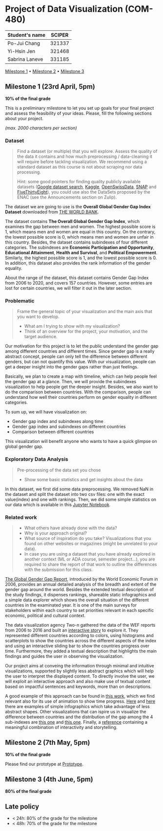 # Project of Data Visualization (COM-480)

| Student's name | SCIPER |
| -------------- | ------ |
| Po-Jui Chang| 321337|
| Yi-Hsin Jen| 321468|
| Sabrina Laneve| 331185|

[Milestone 1](#milestone-1) • [Milestone 2](#milestone-2) • [Milestone 3](#milestone-3)

## Milestone 1 (23rd April, 5pm)

**10% of the final grade**

This is a preliminary milestone to let you set up goals for your final project and assess the feasibility of your ideas.
Please, fill the following sections about your project.

*(max. 2000 characters per section)*

### Dataset

> Find a dataset (or multiple) that you will explore. Assess the quality of the data it contains and how much preprocessing / data-cleaning it will require before tackling visualization. We recommend using a standard dataset as this course is not about scraping nor data processing.
>
> Hint: some good pointers for finding quality publicly available datasets ([Google dataset search](https://datasetsearch.research.google.com/), [Kaggle](https://www.kaggle.com/datasets), [OpenSwissData](https://opendata.swiss/en/), [SNAP](https://snap.stanford.edu/data/) and [FiveThirtyEight](https://data.fivethirtyeight.com/)), you could use also the DataSets proposed by the ENAC (see the Announcements section on Zulip).

The dataset we are going to use is the **Overall Global Gender Gap Index Dataset** downloaded from [THE WORLD BANK](https://tcdata360.worldbank.org/indicators/af52ebe9?country=BRA&indicator=27959&viz=line_chart&years=2006,2020).

The dataset contains **The Overall Global Gender Gap Index**, which examines the gap between men and women. The highest possible score is 1, which means men and women are equal in this country. On the contrary, the lowest possible score is 0, which means men and women are unfair in this country. Besides, the dataset contains subindexes of four different categories. The subindexes are **Economic Participation and Opportunity**, **Educational Attainment**, **Health and Survival**, and **Political Empowerment**. Similarly, the highest possible score is 1, and the lowest possible score is 0. In addition, this dataset also provides the rank information of the gender equality.

About the range of the dataset, this dataset contains Gender Gap Index from 2006 to 2020, and covers 157 countries. However, some entries are lost for certain countries, we will filter it out in the later section.

### Problematic

> Frame the general topic of your visualization and the main axis that you want to develop.
> - What am I trying to show with my visualization?
> - Think of an overview for the project, your motivation, and the target audience.

Our motivation for this project is to let the public understand the gender gap among different countries and different times. Since gender gap is a really abstract concept, people can only tell the difference between different genders, but can not quantify this value. With our visualization, people can get a deeper insight into the gender gaps rather than just feelings.

Basically, we plan to create a map with timeline, which can help people feel the gender gap at a glance. Then, we will provide the subindexes visualization to help people get the deeper insight. Besides, we also want to do the comparison between countries. With the comparison, people can understand how well their countries perform on gender equality in different categories.

To sum up, we will have visualization on:

- Gender gap index and subindexes along time
- Gender gap index and subindexes on different countries
- Comparison between different countries

This visualization will benefit anyone who wants to have a quick glimpse on global gender gap.

### Exploratory Data Analysis

> Pre-processing of the data set you chose
>
> - Show some basic statistics and get insights about the data

In this dataset, we first did some data preprocessing. We removed NaN in the dataset and split the dataset into two csv files: one with the exact value(index) and one with rankings. 
Then, we did some simple statistics on our data which is available in this [Jupyter Notebook](https://github.com/com-480-data-visualization/data-visualization-project-2021-hanabi/blob/master/notebooks/EDA.ipynb).

### Related work


> - What others have already done with the data?
> - Why is your approach original?
> - What source of inspiration do you take? Visualizations that you found on other websites or magazines (might be unrelated to your data).
> - In case you are using a dataset that you have already explored in another context (ML or ADA course, semester project...), you are required to share the report of that work to outline the differences with the submission for this class.

[The Global Gender Gap Report](http://reports.weforum.org/global-gender-gap-report-2020/?doing_wp_cron=1618850345.0148279666900634765625), introduced by the World Economic Forum in 2006, provides an annual detailed analysis of the breadth and extent of the gender gap around the world. Besides the extended textual description of the study findings, it dispenses rankings, shareable static infographics and a simple data explorer which shows the overall situation of the different countries in the examinated year. It is one of the main surveys for stakeholders within each country to set priorities relevant in each specific economic, political and cultural context. 

The data visualization agency Two-n gathered the data of the WEF reports from 2006 to 2016 and built an [interactive story](https://projects.two-n.com/world-gender/) to explore it. They represented different countries according to colors, using histograms and scatterplots to show the countries across the different aspects of the index and using an interactive sliding bar to show the countries progress over time. Furthermore, they added a textual description that highlights the main findings and guides the user in observing the visualization.

Our project aims at conveing the information through minimal and intuitive visualizations, supported by slightly less abstract graphics which will help the user to interpret the displayed content. To directly involve the user, we will exploit an interactive approach and also make use of textual content based on impactful sentences and keywords, more than on descriptions. 

A good example of this approach can be found in [this work](http://www.noceilings.org/family-planning/), which we find relevant also for its use of animation to show time progress. [Here](https://www.unwomen.org/-/media/headquarters/images/sections/multimedia/2020/visualizing-the-data-politics.gif?la=en&vs=1150) and [here](https://www.unwomen.org/-/media/headquarters/images/sections/multimedia/2020/visualizing-the-data-michelin.gif?la=en&vs=1323) there are examples of simple infographics which take advantage of less abstract shapes. Other visualizations that can ispire us in visualize the difference between countries and the distribution of the gap among the 4 sub-indexes are [this one](https://www.behance.net/gallery/26590887/LaLettura-Gender-Gap) and [this one](https://www.behance.net/gallery/99598391/Storms-Hurricanes-Dataviz?tracking_source=project_owner_other_projects). Finally, a [reference](https://gabriellelamarrlemee.github.io/thesis-simulation/) containing a meaningful combination of interactivity and storytelling.

## Milestone 2 (7th May, 5pm)

**10% of the final grade**

Please find our prototype at [Prototype](https://com-480-data-visualization.github.io/data-visualization-project-2021-hanabi/index.html).


## Milestone 3 (4th June, 5pm)

**80% of the final grade**


## Late policy

- < 24h: 80% of the grade for the milestone
- < 48h: 70% of the grade for the milestone


